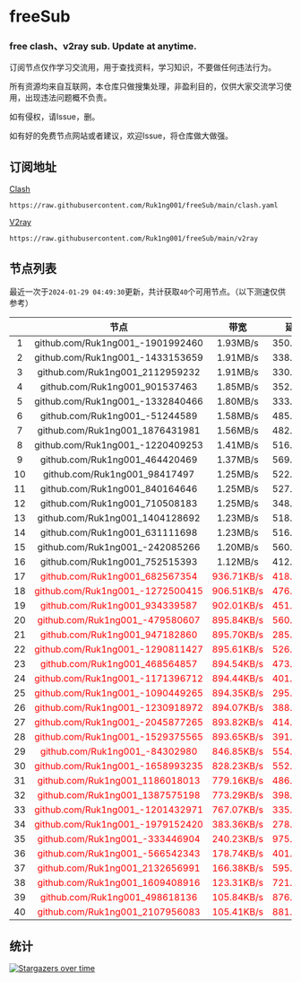 # freeSub
### free clash、v2ray sub. Update at anytime.

订阅节点仅作学习交流用，用于查找资料，学习知识，不要做任何违法行为。

所有资源均来自互联网，本仓库只做搜集处理，非盈利目的，仅供大家交流学习使用，出现违法问题概不负责。

如有侵权，请Issue，删。

如有好的免费节点网站或者建议，欢迎Issue，将仓库做大做强。

## 订阅地址
[Clash](https://raw.githubusercontent.com/Ruk1ng001/freeSub/main/clash.yaml)
```
https://raw.githubusercontent.com/Ruk1ng001/freeSub/main/clash.yaml
```
[V2ray](https://raw.githubusercontent.com/Ruk1ng001/freeSub/main/v2ray)
```
https://raw.githubusercontent.com/Ruk1ng001/freeSub/main/v2ray
```

## 节点列表

最近一次于`2024-01-29 04:49:30`更新，共计获取`40`个可用节点。（以下测速仅供参考）

|  | 节点 | 带宽 | 延迟 |
|:-:|:--:|:--:|:--:|
 | 1 | github.com/Ruk1ng001_-1901992460 | 1.93MB/s | 350.00ms |
 | 2 | github.com/Ruk1ng001_-1433153659 | 1.91MB/s | 338.00ms |
 | 3 | github.com/Ruk1ng001_2112959232 | 1.91MB/s | 330.00ms |
 | 4 | github.com/Ruk1ng001_901537463 | 1.85MB/s | 352.00ms |
 | 5 | github.com/Ruk1ng001_-1332840466 | 1.80MB/s | 333.00ms |
 | 6 | github.com/Ruk1ng001_-51244589 | 1.58MB/s | 485.00ms |
 | 7 | github.com/Ruk1ng001_1876431981 | 1.56MB/s | 482.00ms |
 | 8 | github.com/Ruk1ng001_-1220409253 | 1.41MB/s | 516.00ms |
 | 9 | github.com/Ruk1ng001_464420469 | 1.37MB/s | 569.00ms |
 | 10 | github.com/Ruk1ng001_98417497 | 1.25MB/s | 522.00ms |
 | 11 | github.com/Ruk1ng001_840164646 | 1.25MB/s | 527.00ms |
 | 12 | github.com/Ruk1ng001_710508183 | 1.25MB/s | 348.00ms |
 | 13 | github.com/Ruk1ng001_1404128692 | 1.23MB/s | 518.00ms |
 | 14 | github.com/Ruk1ng001_631111698 | 1.23MB/s | 516.00ms |
 | 15 | github.com/Ruk1ng001_-242085266 | 1.20MB/s | 560.00ms |
 | 16 | github.com/Ruk1ng001_752515393 | 1.12MB/s | 412.00ms |
 | 17 | <font color=red>github.com/Ruk1ng001_682567354</font> | <font color=red>936.71KB/s</font> | <font color=red>418.00ms</font> |
 | 18 | <font color=red>github.com/Ruk1ng001_-1272500415</font> | <font color=red>906.51KB/s</font> | <font color=red>476.00ms</font> |
 | 19 | <font color=red>github.com/Ruk1ng001_934339587</font> | <font color=red>902.01KB/s</font> | <font color=red>451.00ms</font> |
 | 20 | <font color=red>github.com/Ruk1ng001_-479580607</font> | <font color=red>895.84KB/s</font> | <font color=red>560.00ms</font> |
 | 21 | <font color=red>github.com/Ruk1ng001_947182860</font> | <font color=red>895.70KB/s</font> | <font color=red>285.00ms</font> |
 | 22 | <font color=red>github.com/Ruk1ng001_-1290811427</font> | <font color=red>895.61KB/s</font> | <font color=red>526.00ms</font> |
 | 23 | <font color=red>github.com/Ruk1ng001_468564857</font> | <font color=red>894.54KB/s</font> | <font color=red>473.00ms</font> |
 | 24 | <font color=red>github.com/Ruk1ng001_-1171396712</font> | <font color=red>894.44KB/s</font> | <font color=red>401.00ms</font> |
 | 25 | <font color=red>github.com/Ruk1ng001_-1090449265</font> | <font color=red>894.35KB/s</font> | <font color=red>295.00ms</font> |
 | 26 | <font color=red>github.com/Ruk1ng001_-1230918972</font> | <font color=red>894.07KB/s</font> | <font color=red>388.00ms</font> |
 | 27 | <font color=red>github.com/Ruk1ng001_-2045877265</font> | <font color=red>893.82KB/s</font> | <font color=red>414.00ms</font> |
 | 28 | <font color=red>github.com/Ruk1ng001_-1529375565</font> | <font color=red>893.65KB/s</font> | <font color=red>391.00ms</font> |
 | 29 | <font color=red>github.com/Ruk1ng001_-84302980</font> | <font color=red>846.85KB/s</font> | <font color=red>554.00ms</font> |
 | 30 | <font color=red>github.com/Ruk1ng001_-1658993235</font> | <font color=red>828.23KB/s</font> | <font color=red>552.00ms</font> |
 | 31 | <font color=red>github.com/Ruk1ng001_1186018013</font> | <font color=red>779.16KB/s</font> | <font color=red>486.00ms</font> |
 | 32 | <font color=red>github.com/Ruk1ng001_1387575198</font> | <font color=red>773.29KB/s</font> | <font color=red>398.00ms</font> |
 | 33 | <font color=red>github.com/Ruk1ng001_-1201432971</font> | <font color=red>767.07KB/s</font> | <font color=red>335.00ms</font> |
 | 34 | <font color=red>github.com/Ruk1ng001_-1979152420</font> | <font color=red>383.36KB/s</font> | <font color=red>278.00ms</font> |
 | 35 | <font color=red>github.com/Ruk1ng001_-333446904</font> | <font color=red>240.23KB/s</font> | <font color=red>975.00ms</font> |
 | 36 | <font color=red>github.com/Ruk1ng001_-566542343</font> | <font color=red>178.74KB/s</font> | <font color=red>401.00ms</font> |
 | 37 | <font color=red>github.com/Ruk1ng001_2132656991</font> | <font color=red>166.38KB/s</font> | <font color=red>595.00ms</font> |
 | 38 | <font color=red>github.com/Ruk1ng001_1609408916</font> | <font color=red>123.31KB/s</font> | <font color=red>721.00ms</font> |
 | 39 | <font color=red>github.com/Ruk1ng001_498618136</font> | <font color=red>105.84KB/s</font> | <font color=red>876.00ms</font> |
 | 40 | <font color=red>github.com/Ruk1ng001_2107956083</font> | <font color=red>105.41KB/s</font> | <font color=red>881.00ms</font> |


## 统计

[![Stargazers over time](https://starchart.cc/Ruk1ng001/freeSub.svg)](https://starchart.cc/Ruk1ng001/freeSub)